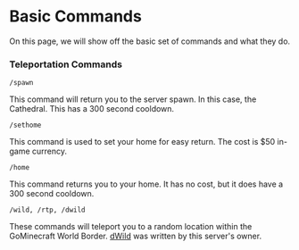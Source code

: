 # Basic Commands

On this page, we will show off the basic set of commands and what they do.

### Teleportation Commands

```text
/spawn
```

This command will return you to the server spawn. In this case, the Cathedral. This has a 300 second cooldown.

```text
/sethome
```

This command is used to set your home for easy return. The cost is $50 in-game currency.

```text
/home
```

This command returns you to your home. It has no cost, but it does have a 300 second cooldown.

```text
/wild, /rtp, /dwild
```

These commands will teleport you to a random location within the GoMinecraft World Border. [dWild](https://www.spigotmc.org/resources/dwild.73158/) was written by this server's owner.

